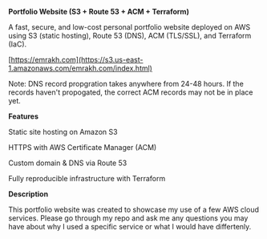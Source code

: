 **Portfolio Website (S3 + Route 53 + ACM + Terraform)**

A fast, secure, and low-cost personal portfolio website deployed on AWS using S3 (static hosting), Route 53 (DNS), ACM (TLS/SSL), and Terraform (IaC).

[https://emrakh.com](https://s3.us-east-1.amazonaws.com/emrakh.com/index.html)

Note: DNS record propgration takes anywhere from 24-48 hours. If the records haven't propogated, the correct ACM records may not be in place yet.

**Features**

Static site hosting on Amazon S3

HTTPS with AWS Certificate Manager (ACM)

Custom domain & DNS via Route 53

Fully reproducible infrastructure with Terraform

**Description**

This portfolio website was created to showcase my use of a few AWS cloud services. Please go through my repo and ask me any questions you may have about why I used a specific service or what I would have differtenly. 

